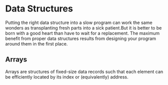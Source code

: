 # Data Structures

Putting the right data structure into a slow program can work the same wonders as transplanting fresh parts into a sick
patient.But it is better to be born with a good heart than have to wait for a replacement.
    The maximum benefit from proper data structures results from designing your program around them in the first place.

## Arrays

Arrays are structures of fixed-size data records such that each element can be efficiently
located by its index or (equivalently) address.